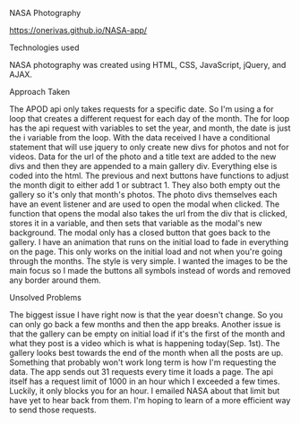 NASA Photography

https://onerivas.github.io/NASA-app/


Technologies used


NASA photography was created using HTML, CSS, JavaScript, jQuery, and AJAX.


Approach Taken


The APOD api only takes requests for a specific date. So I'm using a for loop that creates a different request for each day of the month. 
The for loop has the api request with variables to set the year, and month, the date is just the i variable from the loop. 
With the data received I have a conditional statement that will use jquery to only create new divs for photos and not for videos. Data for the url of the photo and a title text are added to the new divs and then they are appended to a main gallery div.
Everything else is coded into the html. 
The previous and next buttons have functions to adjust the month digit to either add 1 or subtract 1. They also both empty out the gallery so it's only that month's photos. 
The photo divs themselves each have an event listener and are used to open the modal when clicked. The function that opens the modal also takes the url from the div that is clicked, stores it in a variable, and then sets that variable as the modal's new background. The modal only has a closed button that goes back to the gallery. 
I have an animation that runs on the initial load to fade in everything on the page. This only works on the initial load and not when you're going through the months.
The style is very simple. I wanted the images to be the main focus so I made the buttons all symbols instead of words and removed any border around them. 


Unsolved Problems


The biggest issue I have right now is that the year doesn't change. So you can only go back a few months and then the app breaks. Another issue is that the gallery can be empty on initial load if it's the first of the month and what they post is a video which is what is happening today(Sep. 1st). The gallery looks best towards the end of the month when all the posts are up. Something that probably won't work long term is how I'm requesting the data. The app sends out 31 requests every time it loads a page. The api itself has a request limit of 1000 in an hour which I exceeded a few times. Luckily, it only blocks you for an hour. 
I emailed NASA about that limit but have yet to hear back from them. I'm hoping to learn of a more efficient way to send those requests. 
